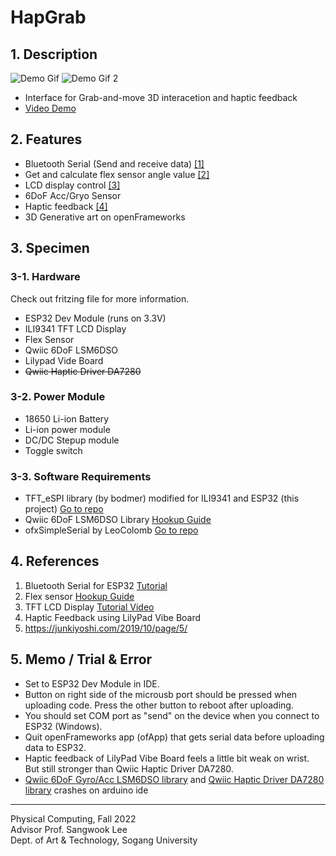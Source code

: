 # HapGrab
## 1. Description
![Demo Gif](https://videoapi-muybridge.vimeocdn.com/animated-thumbnails/image/e7b8a2b5-0df9-4f0c-88be-426a93814a0d.gif?ClientID=vimeo-core-prod&Date=1671954016&Signature=fe06f929ae3c2d25bf72e7fc472b54ce7dbd1c75)
![Demo Gif 2](https://videoapi-muybridge.vimeocdn.com/animated-thumbnails/image/22a3e30b-2522-436b-9fc9-66449bc0d7e8.gif?ClientID=vimeo-core-prod&Date=1671954204&Signature=3846d5d5ca744750d53c82f5a46b2181102cd9aa)
- Interface for Grab-and-move 3D interacetion and haptic feedback
- [Video Demo](https://vimeo.com/784200640)
## 2. Features
- Bluetooth Serial (Send and receive data) [[1]](#1)
- Get and calculate flex sensor angle value [[2]](#2)
- LCD display control [[3]](#3)
- 6DoF Acc/Gryo Sensor
- Haptic feedback [[4]](#4)
- 3D Generative art on openFrameworks
## 3. Specimen
### 3-1. Hardware
Check out fritzing file for more information.
- ESP32 Dev Module (runs on 3.3V)
- ILI9341 TFT LCD Display
- Flex Sensor
- Qwiic 6DoF LSM6DSO
- Lilypad Vide Board
- ~~Qwiic Haptic Driver DA7280~~
### 3-2. Power Module
- 18650 Li-ion Battery
- Li-ion power module
- DC/DC Stepup module
- Toggle switch
### 3-3. Software Requirements
- TFT_eSPI library (by bodmer) modified for ILI9341 and ESP32 (this project) [Go to repo](https://github.com/chanulee/TFT_eSPI)
- Qwiic 6DoF LSM6DSO Library [Hookup Guide](https://learn.sparkfun.com/tutorials/qwiic-6dof-lsm6dso-breakout-hookup-guide)
- ofxSimpleSerial by LeoColomb [Go to repo](https://github.com/LeoColomb/ofxSimpleSerial)
## 4. References
1. Bluetooth Serial for ESP32 <a name="1" href="https://randomnerdtutorials.com/esp32-bluetooth-classic-arduino-ide/" target="_blank">Tutorial</a>
2. Flex sensor <a name="2" href="https://learn.sparkfun.com/tutorials/flex-sensor-hookup-guide?_ga=2.13438583.1502922294.1671452785-154993728.1671452785" target="_blank">Hookup Guide</a> 
3. TFT LCD Display <a name="3" href="https://www.youtube.com/watch?v=rq5yPJbX_uk" target="_blank">Tutorial Video</a>  
4. <a name="4">Haptic Feedback using LilyPad Vibe Board</a>
5. https://junkiyoshi.com/2019/10/page/5/
## 5. Memo / Trial & Error
- Set to ESP32 Dev Module in IDE.
- Button on right side of the microusb port should be pressed when uploading code. Press the other button to reboot after uploading.
- You should set COM port as "send" on the device when you connect to ESP32 (Windows).
- Quit openFrameworks app (ofApp) that gets serial data before uploading data to ESP32.
- Haptic feedback of LilyPad Vibe Board feels a little bit weak on wrist. But still stronger than Qwiic Haptic Driver DA7280.
- [Qwiic 6DoF Gyro/Acc LSM6DSO library](https://learn.sparkfun.com/tutorials/qwiic-6dof-lsm6dso-breakout-hookup-guide) and [Qwiic Haptic Driver DA7280 library](https://learn.sparkfun.com/tutorials/qwiic-haptic-driver-da7280-hookup-guide?_ga=2.22013947.1502922294.1671452785-154993728.1671452785) crashes on arduino ide    
---
Physical Computing, Fall 2022     
Advisor Prof. Sangwook Lee  
Dept. of Art & Technology, Sogang University

